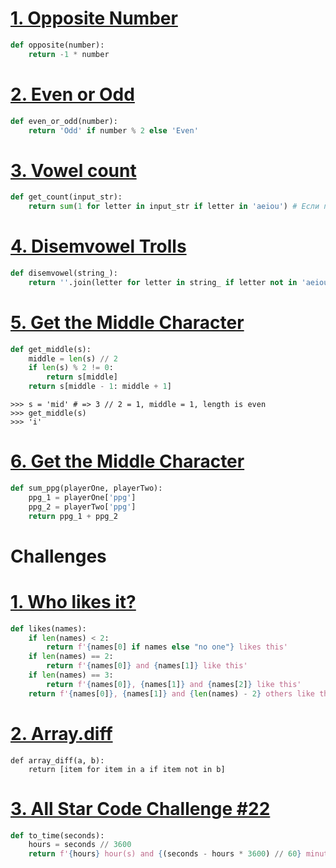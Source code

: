 # [1. Opposite Number](https://www.codewars.com/kata/56dec885c54a926dcd001095)

```python
def opposite(number):
    return -1 * number
```

# [2. Even or Odd](https://www.codewars.com/kata/53da3dbb4a5168369a0000fe/train/python)

```python
def even_or_odd(number):
    return 'Odd' if number % 2 else 'Even'
```

# [3. Vowel count](https://www.codewars.com/kata/54ff3102c1bad923760001f3)

```python
def get_count(input_str):
    return sum(1 for letter in input_str if letter in 'aeiou') # Если прям одна строка то минус память
```

# [4. Disemvowel Trolls](https://www.codewars.com/kata/52fba66badcd10859f00097e)

```python
def disemvowel(string_):
    return ''.join(letter for letter in string_ if letter not in 'aeiouAEIOU')

```

# [5. Get the Middle Character](https://www.codewars.com/kata/56747fd5cb988479af000028)

```python
def get_middle(s):
    middle = len(s) // 2
    if len(s) % 2 != 0:
        return s[middle]
    return s[middle - 1: middle + 1]
```

```Pyt
>>> s = 'mid' # => 3 // 2 = 1, middle = 1, length is even
>>> get_middle(s)
>>> 'i'
```

# [6. Get the Middle Character](https://www.codewars.com/kata/5863f97fb3a675d9a700003f/python)

```python
def sum_ppg(playerOne, playerTwo):
    ppg_1 = playerOne['ppg']
    ppg_2 = playerTwo['ppg']
    return ppg_1 + ppg_2
```



# Challenges

# [1. Who likes it?](https://www.codewars.com/kata/5266876b8f4bf2da9b000362)

```python
def likes(names):
    if len(names) < 2:
        return f'{names[0] if names else "no one"} likes this'
    if len(names) == 2:
        return f'{names[0]} and {names[1]} like this'
    if len(names) == 3:
        return f'{names[0]}, {names[1]} and {names[2]} like this'
    return f'{names[0]}, {names[1]} and {len(names) - 2} others like this'
```

# [2. Array.diff](https://www.codewars.com/kata/523f5d21c841566fde000009/python)

```pyth
def array_diff(a, b):
    return [item for item in a if item not in b]
```

# [3. All Star Code Challenge #22](https://www.codewars.com/kata/5865cff66b5699883f0001aa)

```python
def to_time(seconds):
    hours = seconds // 3600
    return f'{hours} hour(s) and {(seconds - hours * 3600) // 60} minute(s)'
```

